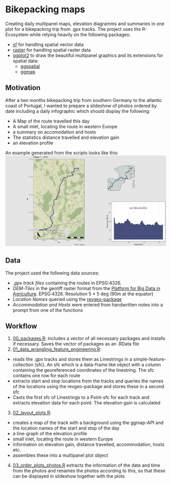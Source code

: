 # Bikepacking maps
Creating daily multipanel maps, elevation diagramms and summaries in one plot for a bikepacking trip from .gpx tracks. 
The project uses the R-Ecosystem while relying heavily on the following packages: 
- [sf](https://cran.r-project.org/web/packages/sf/index.html) for handling spatial vector data
- [raster](https://cran.r-project.org/web/packages/raster/index.html) for handling spatial raster data
- [ggplot2](https://cran.r-project.org/web/packages/ggplot2/index.html) to draw the beautiful multipanel graphics and its extensions for spatial data:
  - [ggspatial](https://cran.r-project.org/web/packages/ggspatial/index.html)
  - [ggmap](https://cran.r-project.org/web/packages/ggmap/) 

## Motivation
After a two months bikepacking trip from southern Germany to the atlantic coast of Portugal, I wanted to prepare a slideshow of photos ordered by date including a daily infographic which should display the following:
- A Map of the route travelled this day
- A small inlet, locating the route in western Europe
- a summary on accomodation and hosts
- The statistics distance travelled and elevation gain
- an elevation profile

An example generated from the scripts looks like this:
![Infographic](./plots/example_04_18_1.png)

## Data
The project used the following data sources:
- *.gpx track files* containing the routes in EPSG:4326. 
- *DEM-Tiles* in the geotiff raster format from the [Platform for Big Data in Agriculture](https://bigdata.cgiar.org/srtm-90m-digital-elevation-database/). EPSG:4326. Resolution 5 * 5 deg (90m at the equator)
- *Location Names* queried using the [revgeo-package](https://cran.r-project.org/web/packages/revgeo/)
- *Accommodation and Hosts* were entered from handwritten notes into a prompt from one of the functions

## Workflow
1. [00_packages.R](./scripts/00_packages.R): includes a vector of all necessary packages and installs if necessary. Saves the vector of packages as an .RData file
2. [01_data_wrangling_feature_engineering.R](./scripts/01_data_wrangling_feature_engineering.R):
  - reads the .gpx tracks and stores them as Linestrings in a simple-feature-collection (sfc). An sfc which is a data-frame like object with a column containing the georeferenced coordinates of the linestring. The sfc contains one row for each route
  - extracts start and stop locations from the tracks and queries the names of the locations using the revgeo-package and stores these in a second sfc
  - Casts the first sfc of Linestrings to a Point-sfc for each track and extracts elevation data for each point. The elevation gain is calculated 
3. [02_layout_plots.R](./scripts/02_layout_plots.R):
  - creates a map of the track with a background using the ggmap-API and the location names of the start and stop of the day
  - a line-graph of the elevation profile
  - small inlet, locating the route in western Europe
  - information on elevation gain, distance travelled, accommodation, hosts etc.
  - assembles these into a multipanel plot object
4. [03_order_plots_photos.R](./scripts/03_order_plots_photos.R) extracts the information of the date and time from the photos and renames the photos according to this, so that these can be displayed in slideshow together with the plots




